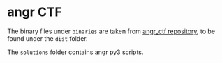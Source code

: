 # angr CTF

The binary files under `binaries` are taken from [angr_ctf repository](https://github.com/jakespringer/angr_ctf), to be found under the `dist` folder.

The `solutions` folder contains angr py3 scripts.
